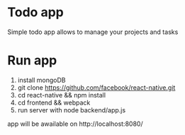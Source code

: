 # Todo app
Simple todo app allows to manage your projects and tasks

# Run app
1. install mongoDB
2. git clone https://github.com/facebook/react-native.git
3. cd react-native && npm install
4. cd frontend && webpack
5. run server with node backend/app.js

app will be awailable on http://localhost:8080/
